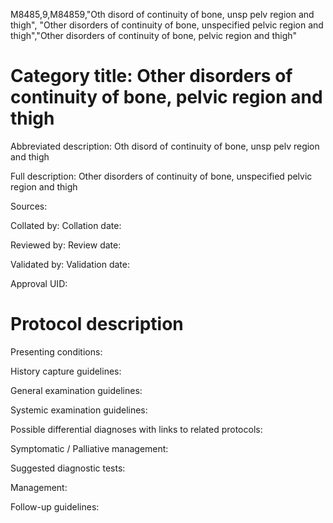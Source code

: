 M8485,9,M84859,"Oth disord of continuity of bone, unsp pelv region and thigh", "Other disorders of continuity of bone, unspecified pelvic region and thigh","Other disorders of continuity of bone, pelvic region and thigh"
# Category title: Other disorders of continuity of bone, pelvic region and thigh

Abbreviated description: Oth disord of continuity of bone, unsp pelv region and thigh

Full description: Other disorders of continuity of bone, unspecified pelvic region and thigh

Sources:

Collated by:
Collation date:

Reviewed by:
Review date:

Validated by:
Validation date:

Approval UID:

# Protocol description

Presenting conditions:

History capture guidelines:

General examination guidelines:

Systemic examination guidelines:

Possible differential diagnoses with links to related protocols:

Symptomatic / Palliative management:

Suggested diagnostic tests:

Management:

Follow-up guidelines:
